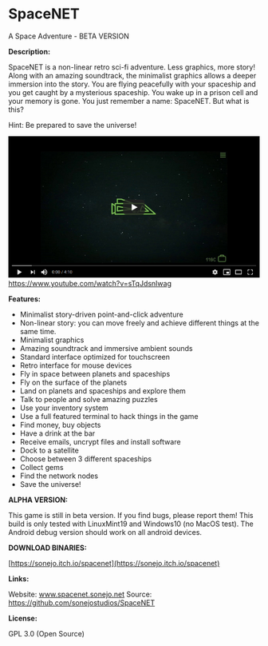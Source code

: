 # SpaceNET
A Space Adventure - BETA VERSION

__Description:__

SpaceNET is a non-linear retro sci-fi adventure. Less graphics, more story! Along with an amazing soundtrack, the minimalist graphics allows a deeper immersion into the story.
You are flying peacefully with your spaceship and you get caught by a mysterious spaceship. You wake up in a prison cell and your memory is gone. You just remember a name: SpaceNET. But what is this?

Hint: Be prepared to save the universe! 


[![SpaceNET](./docs/SpaceNETtrailer.png)](https://www.youtube.com/watch?v=sTqJdsnIwag)
https://www.youtube.com/watch?v=sTqJdsnIwag


__Features:__

* Minimalist story-driven point-and-click adventure
* Non-linear story: you can move freely and achieve different things at the same time.
* Minimalist graphics
* Amazing soundtrack and immersive ambient sounds
* Standard interface optimized for touchscreen
* Retro interface for mouse devices
* Fly in space between planets and spaceships
* Fly on the surface of the planets
* Land on planets and spaceships and explore them
* Talk to people and solve amazing puzzles
* Use your inventory system
* Use a full featured terminal to hack things in the game
* Find money, buy objects
* Have a drink at the bar
* Receive emails, uncrypt files and install software
* Dock to a satellite
* Choose between 3 different spaceships
* Collect gems
* Find the network nodes
* Save the universe!


__ALPHA VERSION:__

This game is still in beta version. If you find bugs, please report them! This build is only ​tested with LinuxMint19 and Windows10 (no MacOS test). The Android debug version should work on all android devices.


__DOWNLOAD BINARIES:__

[https://sonejo.itch.io/spacenet](https://sonejo.itch.io/spacenet)


__Links:__

Website: www.spacenet.sonejo.net
Source: https://github.com/sonejostudios/SpaceNET


__License:__

GPL 3.0 (Open Source)

